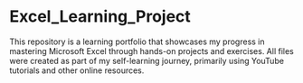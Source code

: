 # Excel_Learning_Project
This repository is a learning portfolio that showcases my progress in mastering Microsoft Excel through hands-on projects and exercises. All files were created as part of my self-learning journey, primarily using YouTube tutorials and other online resources.
